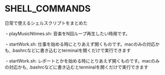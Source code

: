 # SHELL_COMMANDS
<p>日常で使えるシェルスクリプトをまとめた</p>
<p>・playMusicNtimes.sh: 音楽をN回ループ再生したい時用です。</p>
<p>・startWork.sh: 仕事を始める時にとりあえず開くものです。macのみの対応かも, .bashrcなどに書き込むとterminalを開くだけで実行できます</p>
<p>・startWork.sh: レポートとかを始める時にとりあえず開くものです。macのみの対応かも, .bashrcなどに書き込むとterminalを開くだけで実行できます</p>
